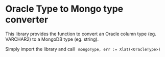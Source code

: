 # Oracle Type to Mongo type converter

This library provides the function to convert an Oracle column type (eg. VARCHAR2) to a MongoDB type (eg. string). 

Simply import the library and call 
` mongoType, err := Xlat(<OracleType>)`
